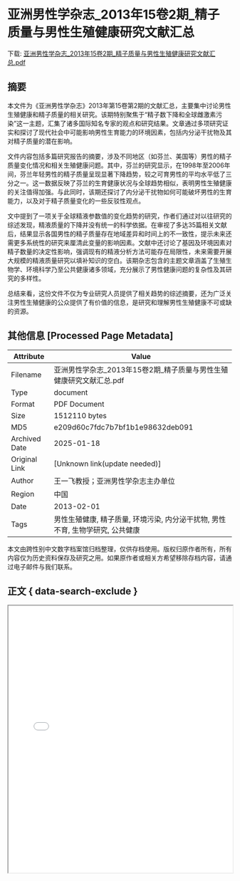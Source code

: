 # 亚洲男性学杂志_2013年15卷2期_精子质量与男性生殖健康研究文献汇总

<!-- tcd_download_link -->
下载: [亚洲男性学杂志_2013年15卷2期_精子质量与男性生殖健康研究文献汇总.pdf](亚洲男性学杂志_2013年15卷2期_精子质量与男性生殖健康研究文献汇总.pdf)
<!-- tcd_download_link_end -->

## 摘要

<!-- tcd_abstract -->
本文件为《亚洲男性学杂志》2013年第15卷第2期的文献汇总，主要集中讨论男性生殖健康和精子质量的相关研究。该期特别聚焦于“精子数下降和全球雌激素污染”这一主题，汇集了诸多国际知名专家的观点和研究结果。文章通过多项研究证实和探讨了现代社会中可能影响男性生育能力的环境因素，包括内分泌干扰物及其对精子质量的潜在影响。

文件内容包括多篇研究报告的摘要，涉及不同地区（如芬兰、美国等）男性的精子质量变化情况和相关生殖健康问题。其中，芬兰的研究显示，在1998年至2006年间，芬兰年轻男性的精子质量呈现显著下降趋势，较之可育男性的平均水平低了三分之一。这一数据反映了芬兰的生育健康状况与全球趋势相似，表明男性生殖健康的关注值得加强。与此同时，该期还探讨了内分泌干扰物如何可能破坏男性的生育能力，以及对于精子质量变化的一些反驳性观点。

文中提到了一项关于全球精液参数值的变化趋势的研究，作者们通过对以往研究的综述发现，精液质量的下降并没有统一的科学依据。在审视了多达35篇相关文献后，结果显示各国男性的精子质量存在地域差异和时间上的不一致性，提示未来还需更多系统性的研究来厘清此变量的影响因素。文献中还讨论了基因及环境因素对精子数量的决定性影响，强调现有的精液分析方法可能存在局限性，未来需要开展大规模的精液质量研究以填补知识的空白。该期杂志包含的主题文章涵盖了生殖生物学、环境科学乃至公共健康诸多领域，充分展示了男性健康问题的复杂性及其研究的多样性。

总结来看，这份文件不仅为专业研究人员提供了相关趋势的综述摘要，还为广泛关注男性生殖健康的公众提供了有价值的信息，是研究和理解男性生殖健康不可或缺的资源。

<!-- tcd_abstract_end -->

## 其他信息 [Processed Page Metadata]

| Attribute       | Value                                  |
|-----------------|----------------------------------------|
| Filename        | 亚洲男性学杂志_2013年15卷2期_精子质量与男性生殖健康研究文献汇总.pdf                             |
| Type            | document                                 |
| Format          | PDF Document                               |
| Size            | 1512110 bytes                           |
| MD5             | e209d60c7fdc7b7bf1b1e98632deb091                                  |
| Archived Date   | 2025-01-18                             |
| Original Link   | [Unknown link(update needed)]                         |
| Author          | 王一飞教授；亚洲男性学杂志主办单位                               |
| Region          | 中国                               |
| Date            | 2013-02-01                                 |
| Tags            | 男性生殖健康, 精子质量, 环境污染, 内分泌干扰物, 男性不育, 生物学研究, 公共健康                                 |

本文由跨性别中文数字档案馆归档整理，仅供存档使用。版权归原作者所有，所有内容仅为历史资料保存及研究之用。如果原作者或相关方希望移除存档内容，请通过电子邮件与我们联系。

## 正文 { data-search-exclude }

<!-- tcd_main_text -->
<iframe src="../亚洲男性学杂志_2013年15卷2期_精子质量与男性生殖健康研究文献汇总.pdf" width="100%" height="600px">
    <p>无法显示PDF，请下载查看。</p>
</iframe>
<!-- tcd_main_text_end -->

